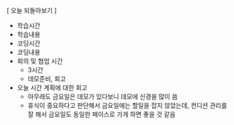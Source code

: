 [ 오늘 되돌아보기 ]

- 학습시간
- 학습내용
- 코딩시간
- 코딩내용
- 회의 및 협업 시간
  - 3시간
  - 데모준비, 회고
- 오늘 시간 계획에 대한 회고
  - 아무래도 금요일은 데모가 있다보니 데모에 신경을 많이 씀
  - 휴식이 중요하다고 판단해서 금요일에는 할일을 잡지 않았는데, 컨디션 관리를 잘 해서 금요일도 동일한 페이스로 가게 하면 좋을 것 같음

